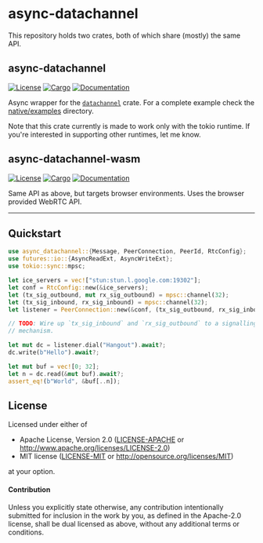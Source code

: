 # async-datachannel

This repository holds two crates, both of which share (mostly) the same API.

## async-datachannel
[![License](https://img.shields.io/badge/license-MIT%2FApache--2.0-blue.svg)](https://github.com/wngr/async-datachannel)
[![Cargo](https://img.shields.io/crates/v/async-datachannel.svg)](https://crates.io/crates/async-datachannel)
[![Documentation](https://docs.rs/async-datachannel/badge.svg)](https://docs.rs/async-datachannel)

Async wrapper for the [`datachannel`] crate. For a complete example check the
[native/examples](./native/examples) directory.

Note that this crate currently is made to work only with the tokio runtime. If
you're interested in supporting other runtimes, let me know.

[`datachannel`]: https://crates.io/crates/datachannel


## async-datachannel-wasm
[![License](https://img.shields.io/badge/license-MIT%2FApache--2.0-blue.svg)](https://github.com/wngr/async-datachannel-wasm)
[![Cargo](https://img.shields.io/crates/v/async-datachannel-wasm.svg)](https://crates.io/crates/async-datachannel-wasm)
[![Documentation](https://docs.rs/async-datachannel-wasm/badge.svg)](https://docs.rs/async-datachannel-wasm)

Same API as above, but targets browser environments. Uses the browser provided
WebRTC API.

------

## Quickstart

```rust
use async_datachannel::{Message, PeerConnection, PeerId, RtcConfig};
use futures::io::{AsyncReadExt, AsyncWriteExt};
use tokio::sync::mpsc;

let ice_servers = vec!["stun:stun.l.google.com:19302"];
let conf = RtcConfig::new(&ice_servers);
let (tx_sig_outbound, mut rx_sig_outbound) = mpsc::channel(32);
let (tx_sig_inbound, rx_sig_inbound) = mpsc::channel(32);
let listener = PeerConnection::new(&conf, (tx_sig_outbound, rx_sig_inbound))?;

// TODO: Wire up `tx_sig_inbound` and `rx_sig_outbound` to a signalling
// mechanism.

let mut dc = listener.dial("Hangout").await?;
dc.write(b"Hello").await?;

let mut buf = vec![0; 32];
let n = dc.read(&mut buf).await?;
assert_eq!(b"World", &buf[..n]);
```

## License

Licensed under either of

 * Apache License, Version 2.0 ([LICENSE-APACHE](LICENSE-APACHE) or http://www.apache.org/licenses/LICENSE-2.0)
 * MIT license ([LICENSE-MIT](LICENSE-MIT) or http://opensource.org/licenses/MIT)

at your option.

#### Contribution

Unless you explicitly state otherwise, any contribution intentionally submitted
for inclusion in the work by you, as defined in the Apache-2.0 license, shall be
dual licensed as above, without any additional terms or conditions.
